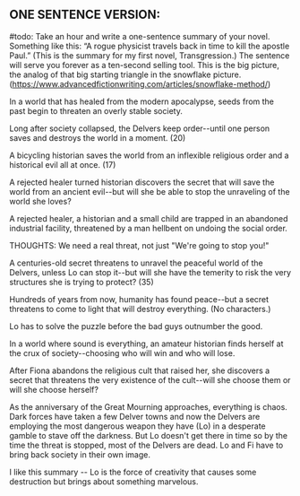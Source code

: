 ## ONE SENTENCE VERSION:

#todo: Take an hour and write a one-sentence summary of your novel. Something like this: “A rogue physicist travels back in time to kill the apostle Paul.” (This is the summary for my first novel, Transgression.) The sentence will serve you forever as a ten-second selling tool. This is the big picture, the analog of that big starting triangle in the snowflake picture. (https://www.advancedfictionwriting.com/articles/snowflake-method/)

In a world that has healed from the modern apocalypse, seeds from the past begin to threaten an overly stable society. 

Long after society collapsed, the Delvers keep order--until one person saves and destroys the world in a moment. (20)

A bicycling historian saves the world from an inflexible religious order and a historical evil all at once. (17)

A rejected healer turned historian discovers the secret that will save the world from an ancient evil--but will she be able to stop the unraveling of the world she loves? 

A rejected healer, a historian and a small child are trapped in an abandoned industrial facility, threatened by a man hellbent on undoing the social order.  

THOUGHTS: We need a real threat, not just "We're going to stop you!"

A centuries-old secret threatens to unravel the peaceful world of the Delvers, unless Lo can stop it--but will she have the temerity to risk the very structures she is trying to protect? (35)

Hundreds of years from now, humanity has found peace--but a secret threatens to come to light that will destroy everything. (No characters.)

Lo has to solve the puzzle before the bad guys outnumber the good. 

In a world where sound is everything, an amateur historian finds herself at the crux of society--choosing who will win and who will lose. 

After Fiona abandons the religious cult that raised her, she discovers a secret that threatens the very existence of the cult--will she choose them or will she choose herself?

As the anniversary of the Great Mourning approaches, everything is chaos. Dark forces have taken a few Delver towns and now the Delvers are employing the most dangerous weapon they have (Lo) in a desperate gamble to stave off the darkness.  But Lo doesn't get there in time so by the time the threat is stopped, most of the Delvers are dead. Lo and Fi have to bring back society in their own image. 

I like this summary  -- Lo is the force of creativity that causes some destruction but brings about something marvelous. 